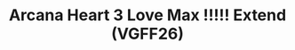 ---
title: "Arcana Heart 3 Love Max !!!!! Extend (VGFF26)"
permalink: /events/vgff26/ah3x
game: "AH3X"
game_name: "Arcana Heart 3 Love Max !!!!! Extend"
event: "Vortex Gallery x Frosty Faustings XVIII"
layout: vgff26/game
---